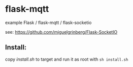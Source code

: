 # flask-mqtt
example Flask / flask-mqtt / flask-socketio

see: https://github.com/miguelgrinberg/Flask-SocketIO

## Install:

copy _install.sh_ to target and run it as root with
```sh install.sh```
